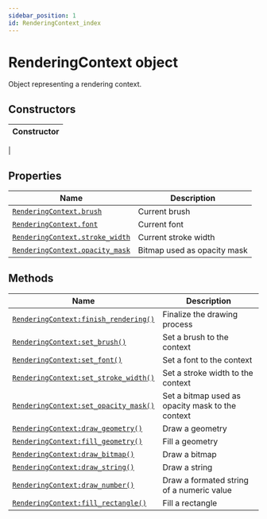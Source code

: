 ```yaml
---
sidebar_position: 1
id: RenderingContext_index
---
```


# RenderingContext object
Object representing a rendering context.

## Constructors
|Constructor|
|---|
|

## Properties
|Name|Description|
|-|-|
|[```RenderingContext.brush```](/libs/graphics/RenderingContext/RenderingContext_brush)|Current brush|
|[```RenderingContext.font```](/libs/graphics/RenderingContext/RenderingContext_font)|Current font|
|[```RenderingContext.stroke_width```](/libs/graphics/RenderingContext/RenderingContext_stroke_width)|Current stroke width|
|[```RenderingContext.opacity_mask```](/libs/graphics/RenderingContext/RenderingContext_opacity_mask)|Bitmap used as opacity mask|

## Methods
|Name|Description|
|-|-|
|[```RenderingContext:finish_rendering()```](/libs/graphics/RenderingContext/RenderingContext-finish_rendering)|Finalize the drawing process|
|[```RenderingContext:set_brush()```](/libs/graphics/RenderingContext/RenderingContext-set_brush)|Set a brush to the context|
|[```RenderingContext:set_font()```](/libs/graphics/RenderingContext/RenderingContext-set_font)|Set a font to the context|
|[```RenderingContext:set_stroke_width()```](/libs/graphics/RenderingContext/RenderingContext-set_stroke_width)|Set a stroke width to the context|
|[```RenderingContext:set_opacity_mask()```](/libs/graphics/RenderingContext/RenderingContext-set_opacity_mask)|Set a bitmap used as opacity mask to the context|
|[```RenderingContext:draw_geometry()```](/libs/graphics/RenderingContext/RenderingContext-draw_geometry)|Draw a geometry|
|[```RenderingContext:fill_geometry()```](/libs/graphics/RenderingContext/RenderingContext-fill_geometry)|Fill a geometry|
|[```RenderingContext:draw_bitmap()```](/libs/graphics/RenderingContext/RenderingContext-draw_bitmap)|Draw a bitmap|
|[```RenderingContext:draw_string()```](/libs/graphics/RenderingContext/RenderingContext-draw_string)|Draw a string|
|[```RenderingContext:draw_number()```](/libs/graphics/RenderingContext/RenderingContext-draw_number)|Draw a formated string of a numeric value|
|[```RenderingContext:fill_rectangle()```](/libs/graphics/RenderingContext/RenderingContext-fill_rectangle)|Fill a rectangle|
